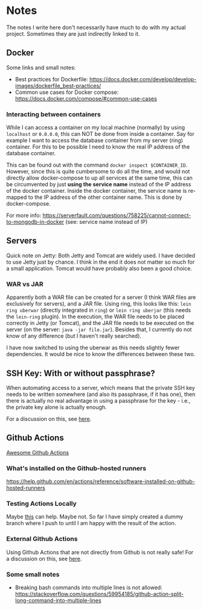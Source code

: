 
# Notes

The notes I write here don't necessarily have much to do with my actual project. Sometimes
they are just indirectly linked to it.

## Docker

Some links and small notes:

- Best practices for Dockerfile:
  https://docs.docker.com/develop/develop-images/dockerfile_best-practices/
- Common use cases for Docker compose:
  https://docs.docker.com/compose/#common-use-cases
  
### Interacting between containers

While I can access a container on my local machine (normally) by using `localhost` or `0.0.0.0`, this can NOT be done
from inside a container. Say for example I want to access the database container from my server (ring) container. For
this to be possible I need to know the real IP address of the database container. 

This can be found out with the command `docker inspect $CONTAINER_ID`. However, since this is quite cumbersome to do
all the time, and would not directly allow docker-compose to up all services at the same time, this can be
circumvented by just **using the service name** instead of the IP address of the docker container. Inside the docker
container, the service name is re-mapped to the IP address of the other container name. This is done by docker-compose.

For more info:
https://serverfault.com/questions/758225/cannot-connect-to-mongodb-in-docker
(see: service name instead of IP)

## Servers

Quick note on Jetty: Both Jetty and Tomcat are widely used. I have decided to use Jetty just by chance. I think in the
end it does not matter so much for a small application. Tomcat would have probably also been a good choice.

### WAR vs JAR

Apparently both a WAR file can be created for a server (I think WAR files are exclusively for servers), and a JAR file.
Using ring, this looks like this: `lein ring uberwar` (directly integrated in `ring`) or `lein ring uberjar` (this
needs the `lein-ring` plugin). In the execution, the WAR file needs to be placed correctly in Jetty (or Tomcat), and
the JAR file needs to be executed on the server (on the server: `java -jar file.jar`). Besides that, I currently do 
not know of any difference (but I haven't really searched).

I have now switched to using the uberwar as this needs slightly fewer dependencies. It would be nice to know the
differences between these two.

## SSH Key: With or without passphrase?

When automating access to a server, which means that the private SSH key needs to be written
somewhere (and also its passphrase, if it has one), then there is actually no real advantage
in using a passphrase for the key - i.e., the private key alone is actually enough.

For a discussion on this, see [here][1].

## Github Actions

[Awesome Github Actions][3]

### What's installed on the Github-hosted runners

https://help.github.com/en/actions/reference/software-installed-on-github-hosted-runners

### Testing Actions Locally

Maybe [this][4] can help. Maybe not. So far I have simply created a dummy branch where
I push to until I am happy with the result of the action.

### External Github Actions

Using Github Actions that are not directly from Github is not really safe! For a 
discussion on this, see [here][2].

### Some small notes

- Breaking bash commands into multiple lines is not allowed:
  https://stackoverflow.com/questions/59954185/github-action-split-long-command-into-multiple-lines


[1]: https://unix.stackexchange.com/questions/90853/how-can-i-run-ssh-add-automatically-without-a-password-prompt
[2]: https://stackoverflow.com/questions/57916983/github-actions-are-there-security-concerns-using-an-external-action-in-a-workfl
[3]: https://github.com/sdras/awesome-actions
[4]: https://github.com/nektos/act